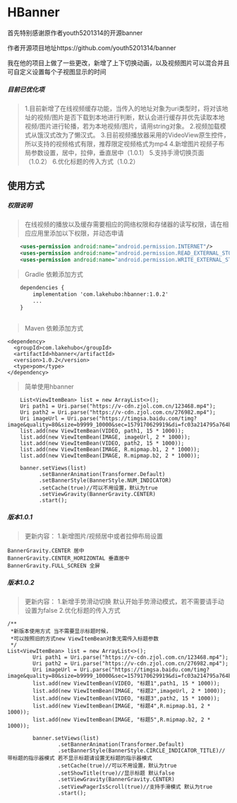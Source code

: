 # HBanner

首先特别感谢原作者youth5201314的开源banner

作者开源项目地址https://github.com/youth5201314/banner

我在他的项目上做了一些更改，新增了上下切换动画，以及视频图片可以混合并且可自定义设置每个子视图显示的时间

##### 目前已优化项
>1.目前新增了在线视频缓存功能，当传入的地址对象为uri类型时，将对该地址的视频/图片是否下载到本地进行判断，默认会进行缓存并优先读取本地视频/图片进行轮播，若为本地视频/图片，请用string对象。
2.视频加载模式从饿汉式改为了懒汉式。
3.目前视频播放器采用的VideoView原生控件，所以支持的视频格式有限，推荐限定视频格式为mp4
4.新增图片视频子布局参数设置，居中，拉伸，垂直居中（1.0.1）
5.支持手滑切换页面（1.0.2）
6.优化标题的传入方式（1.0.2）

## 使用方式

##### 权限说明
>在线视频的播放以及缓存需要相应的网络权限和存储器的读写权限，请在相应应用里添加以下权限，并动态申请

```xml
    <uses-permission android:name="android.permission.INTERNET"/>
    <uses-permission android:name="android.permission.READ_EXTERNAL_STORAGE" />
    <uses-permission android:name="android.permission.WRITE_EXTERNAL_STORAGE" />
```
>Gradle 依赖添加方式
```xml
    dependencies {
        implementation 'com.lakehubo:hbanner:1.0.2'
        ...
    }
    
```
>Maven 依赖添加方式
```
<dependency>
  <groupId>com.lakehubo</groupId>
  <artifactId>hbanner</artifactId>
  <version>1.0.2</version>
  <type>pom</type>
</dependency>
```

>简单使用hbanner
```android
    List<ViewItemBean> list = new ArrayList<>();
    Uri path1 = Uri.parse("https://v-cdn.zjol.com.cn/123468.mp4");
    Uri path2 = Uri.parse("https://v-cdn.zjol.com.cn/276982.mp4");
    Uri imageUrl = Uri.parse("https://timgsa.baidu.com/timg?image&quality=80&size=b9999_10000&sec=1579170629919&di=fc03a214795a764b4094aba86775fb8f&imgtype=jpg&src=http%3A%2F%2Fimg4.imgtn.bdimg.com%2Fit%2Fu%3D4061015229%2C3374626956%26fm%3D214%26gp%3D0.jpg");
    list.add(new ViewItemBean(VIDEO, path1, 15 * 1000));
    list.add(new ViewItemBean(IMAGE, imageUrl, 2 * 1000));
    list.add(new ViewItemBean(VIDEO, path2, 15 * 1000));
    list.add(new ViewItemBean(IMAGE, R.mipmap.b1, 2 * 1000));
    list.add(new ViewItemBean(IMAGE, R.mipmap.b2, 2 * 1000));

    banner.setViews(list)
          .setBannerAnimation(Transformer.Default)
          .setBannerStyle(BannerStyle.NUM_INDICATOR)
          .setCache(true)//可以不用设置，默认为true
          .setViewGravity(BannerGravity.CENTER)
          .start();
```
##### 版本1.0.1
>更新内容：
1.新增图片/视频居中或者拉伸布局设置
```
BannerGravity.CENTER 居中
BannerGravity.CENTER_HORIZONTAL 垂直居中
BannerGravity.FULL_SCREEN 全屏
```
##### 版本1.0.2
>更新内容：
1.新增手势滑动切换 默认开始手势滑动模式，若不需要请手动设置为false
2.优化标题的传入方式
```
/**
 *新版本使用方式 当不需要显示标题时候，
 *可以按照旧的方式new ViewItemBean对象无需传入标题参数
 */
List<ViewItemBean> list = new ArrayList<>();
        Uri path1 = Uri.parse("https://v-cdn.zjol.com.cn/123468.mp4");
        Uri path2 = Uri.parse("https://v-cdn.zjol.com.cn/276982.mp4");
        Uri imageUrl = Uri.parse("https://timgsa.baidu.com/timg?image&quality=80&size=b9999_10000&sec=1579170629919&di=fc03a214795a764b4094aba86775fb8f&imgtype=jpg&src=http%3A%2F%2Fimg4.imgtn.bdimg.com%2Fit%2Fu%3D4061015229%2C3374626956%26fm%3D214%26gp%3D0.jpg");
        list.add(new ViewItemBean(VIDEO, "标题1",path1, 15 * 1000));
        list.add(new ViewItemBean(IMAGE, "标题2",imageUrl, 2 * 1000));
        list.add(new ViewItemBean(VIDEO, "标题3",path2, 15 * 1000));
        list.add(new ViewItemBean(IMAGE, "标题4",R.mipmap.b1, 2 * 1000));
        list.add(new ViewItemBean(IMAGE, "标题5",R.mipmap.b2, 2 * 1000));

        banner.setViews(list)
                .setBannerAnimation(Transformer.Default)
                .setBannerStyle(BannerStyle.CIRCLE_INDICATOR_TITLE)//带标题的指示器模式 若不显示标题请设置无标题的指示器模式
                .setCache(true)//可以不用设置，默认为true
                .setShowTitle(true)//显示标题 默认false
                .setViewGravity(BannerGravity.CENTER)
                .setViewPagerIsScroll(true)//支持手滑模式 默认为true
                .start();
```

